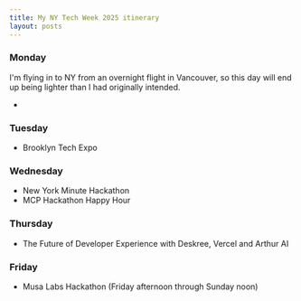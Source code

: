 ```yaml
---
title: My NY Tech Week 2025 itinerary
layout: posts
---
```

### Monday
I'm flying in to NY from an overnight flight in Vancouver, so this day will end up being lighter than I had originally intended. 

- 
### Tuesday 
- Brooklyn Tech Expo 
### Wednesday 
- New York Minute Hackathon 
- MCP Hackathon Happy Hour
### Thursday 
- The Future of Developer Experience with Deskree, Vercel and Arthur AI
### Friday 
- Musa Labs Hackathon (Friday afternoon through Sunday noon)


